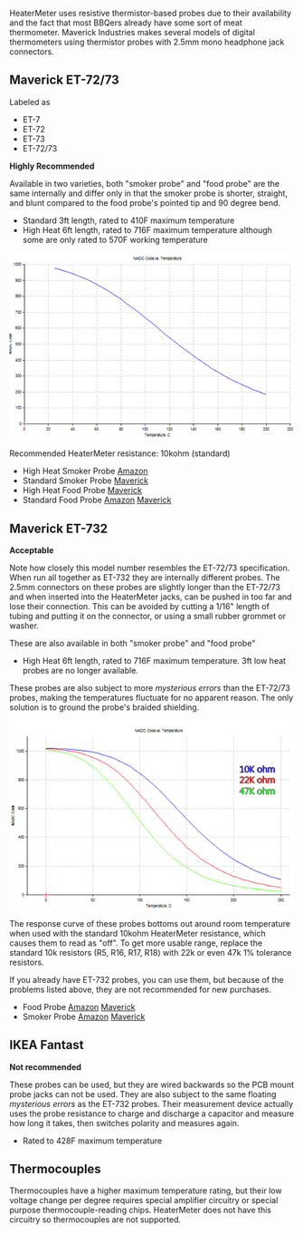 HeaterMeter uses resistive thermistor-based probes due to their availability and the fact that most BBQers already have some sort of meat thermometer. Maverick Industries makes several models of digital thermometers using thermistor probes with 2.5mm mono headphone jack connectors.

## Maverick ET-72/73

Labeled as
 * ET-7
 * ET-72
 * ET-73
 * ET-72/73

**Highly Recommended**

Available in two varieties, both "smoker probe" and "food probe" are the same internally and differ only in that the smoker probe is shorter, straight, and blunt compared to the food probe's pointed tip and 90 degree bend.
 * Standard 3ft length, rated to 410F maximum temperature
 * High Heat 6ft length, rated to 716F maximum temperature although some are only rated to 570F working temperature

![ET72 Response](images/therm-et72.png)

Recommended HeaterMeter resistance: 10kohm (standard)

 * High Heat Smoker Probe [Amazon](https://www.amazon.com/dp/B008OWZMMW/ref=as_li_ss_til?tag=httpcapnbrnet-20&camp=0&creative=0&linkCode=as4&creativeASIN=B008OWZMMW&adid=1EE7Q885EA7E7N0DT955)
 * Standard Smoker Probe [Maverick](http://maverickhousewares.bigcartel.com/product/et-73-smoker-probe)
 * High Heat Food Probe [Maverick](http://maverickhousewares.bigcartel.com/product/et-72-73-high-heat-6ft-food-probe)
 * Standard Food Probe [Amazon](https://www.amazon.com/dp/B00B8NBL2O/ref=as_li_ss_til?tag=httpcapnbrnet-20&camp=0&creative=0&linkCode=as4&creativeASIN=B00B8NBL2O&adid=0NBFHY6JQDTCA1J3XBQ6&) [Maverick](http://maverickhousewares.bigcartel.com/product/et-7-et-72-et-902-probe)

## Maverick ET-732

**Acceptable**

Note how closely this model number resembles the ET-72/73 specification. When run all together as ET-732 they are internally different probes. The 2.5mm connectors on these probes are slightly longer than the ET-72/73 and when inserted into the HeaterMeter jacks, can be pushed in too far and lose their connection. This can be avoided by cutting a 1/16" length of tubing and putting it on the connector, or using a small rubber grommet or washer.

These are also available in both "smoker probe" and "food probe"
  * High Heat 6ft length, rated to 716F maximum temperature. 3ft low heat probes are no longer available.

These probes are also subject to more _mysterious errors_ than the ET-72/73 probes, making the temperatures fluctuate for no apparent reason. The only solution is to ground the probe's braided shielding.

![ET732 Response](images/therm-et732.png)

The response curve of these probes bottoms out around room temperature when used with the standard 10kohm HeaterMeter resistance, which causes them to read as "off". To get more usable range, replace the standard 10k resistors (R5, R16, R17, R18) with 22k or even 47k 1% tolerance resistors.

If you already have ET-732 probes, you can use them, but because of the problems listed above, they are not recommended for new purchases.

 * Food Probe [Amazon](https://www.amazon.com/dp/B00684ZYNK/ref=as_li_ss_til?tag=httpcapnbrnet-20&camp=0&creative=0&linkCode=as4&creativeASIN=B00684ZYNK&adid=061W9X7NN6KRC8XK1DXX&) [Maverick](http://maverickhousewares.bigcartel.com/product/et-732-food-probe)
 * Smoker Probe [Amazon](https://www.amazon.com/dp/B006XLWL7K/ref=as_li_ss_til?tag=httpcapnbrnet-20&camp=0&creative=0&linkCode=as4&creativeASIN=B006XLWL7K&adid=18BES922G0WB0PVSCJN0&) [Maverick](http://maverickhousewares.bigcartel.com/product/et-732-smoker-probe)

## IKEA Fantast

**Not recommended**

These probes can be used, but they are wired backwards so the PCB mount probe jacks can not be used. They are also subject to the same floating _mysterious errors_ as the ET-732 probes. Their measurement device actually uses the probe resistance to charge and discharge a capacitor and measure how long it takes, then switches polarity and measures again.

 * Rated to 428F maximum temperature

## Thermocouples

Thermocouples have a higher maximum temperature rating, but their low voltage change per degree requires special amplifier circuitry or special purpose thermocouple-reading chips. HeaterMeter does not have this circuitry so thermocouples are not supported.